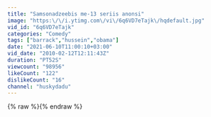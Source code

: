 ```yaml
---
title: "Samsonadzeebis me-13 seriis anonsi"
image: "https:\/\/i.ytimg.com\/vi\/6q6VD7eTajk\/hqdefault.jpg"
vid_id: "6q6VD7eTajk"
categories: "Comedy"
tags: ["barrack","hussein","obama"]
date: "2021-06-10T11:00:10+03:00"
vid_date: "2010-02-12T12:11:43Z"
duration: "PT52S"
viewcount: "98956"
likeCount: "122"
dislikeCount: "16"
channel: "huskydadu"
---
```

{% raw %}{% endraw %}
